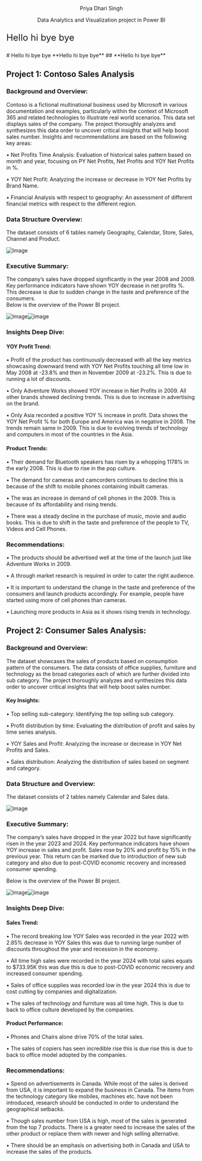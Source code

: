 <p style="font-size:24px;">
<p align="center">
  Priya Dhari Singh
  </p>
  <p align="center">
  Data Analytics and Visualization project in Power BI
  </p>
</p>

<p style="font-size:24px;">Hello hi bye bye</p>
# Hello hi bye bye  <!-- H1 (Largest) -->
**Hello hi bye bye**
## **Hello hi bye bye**


## Project 1: Contoso Sales Analysis

### Background and Overview:
Contoso is a fictional multinational business used by Microsoft in various documentation and examples, particularly within the context of Microsoft 365 and related technologies to illustrate real world scenarios.
This data set displays sales of the company. The project thoroughly analyzes and synthesizes this data order to uncover critical insights that will help boost sales number.
Insights and recommendations are based on the following key areas:

•	Net Profits Time Analysis: Evaluation of historical sales pattern based on month and year, focusing on PY Net Profits, Net Profits and YOY Net Profits in %.

•	YOY Net Profit: Analyzing the increase or decrease in YOY Net Profits by Brand Name.

•	Financial Analysis with respect to geography: An assessment of different financial metrics with respect to the different region.

### Data Structure Overview:
The dataset consists of 6 tables namely Geography, Calendar, Store, Sales, Channel and Product.

![Image](https://github.com/user-attachments/assets/2fd0774a-d7f6-47c1-9bda-1afb5d36d098)

### Executive Summary:
The company’s sales have dropped significantly in the year 2008 and 2009. Key performance indicators have shown YOY decrease in net profits %. This decrease is due to sudden change in the taste and preference of the consumers.  
Below is the overview of the Power BI project.

![Image](https://github.com/user-attachments/assets/3d02ed85-a2b7-4247-bcd2-a0f37f6e8fdb)![image](https://github.com/user-attachments/assets/64c5466d-688a-4925-9e44-9e8ac72e425f)


### Insights Deep Dive:
#### YOY Profit Trend:
•	Profit of the product has continuously decreased with all the key metrics showcasing downward trend with YOY Net Profits touching all time low in May 2008 at -23.8% and then in November 2009 at -23.2%. This is due to running a lot of discounts.

•	Only Adventure Works showed YOY increase in Net Profits in 2009. All other brands showed declining trends. This is due to increase in advertising on the brand.

•	Only Asia recorded a positive YOY % increase in profit. Data shows the YOY Net Profit % for both Europe and America was in negative in 2008. The trends remain same in 2009. This is due to evolving trends of technology and computers in most of the countries in the Asia.

#### Product Trends: 
•	Their demand for Bluetooth speakers has risen by a whopping 1178% in the early 2008. This is due to rise in the pop culture.

•	The demand for cameras and camcorders continues to decline this is because of the shift to mobile phones containing inbuilt cameras.

•	The was an increase in demand of cell phones in the 2009. This is because of its affordability and rising trends.

•	There was a steady decline in the purchase of music, movie and audio books. This is due to shift in the taste and preference of the people to TV, Videos and Cell Phones.

### Recommendations:
•	The products should be advertised well at the time of the launch just like Adventure Works in 2009.

•	A through market research is required in order to cater the right audience.

•	It is important to understand the change in the taste and preference of the consumers and launch products accordingly. For example, people have started using more of cell phones than cameras.

•	Launching more products in Asia as it shows rising trends in technology.



## Project 2: Consumer Sales Analysis:

### Background and Overview:
The dataset showcases the sales of products based on consumption pattern of the consumers. The data consists of office supplies, furniture and technology as the broad categories each of which are further divided into sub category. The project thoroughly analyzes and synthesizes this data order to uncover critical insights that will help boost sales number.
#### Key Insights:
•	Top selling sub-category:  Identifying the top selling sub category.

•	Profit distribution by time: Evaluating the distribution of profit and sales by time series analysis.

•	YOY Sales and Profit: Analyzing the increase or decrease in YOY Net Profits and Sales.

•	Sales distribution: Analyzing the distribution of sales based on segment and category.


### Data Structure and Overview:
The dataset consists of 2 tables namely Calendar and Sales data.

![Image](https://github.com/user-attachments/assets/c4cd8649-8531-41aa-83fb-3baab85f87e5)


### Executive Summary:
The company’s sales have dropped in the year 2022 but have significantly risen in the year 2023 and 2024. Key performance indicators have shown YOY increase in sales and profit. Sales rose by 20% and profit by 15% in the previous year. This return can be marked due to introduction of new sub category and also due to post-COVID economic recovery and increased consumer spending.

Below is the overview of the Power BI project.

![Image](https://github.com/user-attachments/assets/66c1c331-3150-4e70-8aa1-9686b4375aa2)![image](https://github.com/user-attachments/assets/ae749e9b-2c30-4866-b1e5-c954c3838d2d)


### Insights Deep Dive:
#### Sales Trend:
•	The record breaking low YOY Sales was recorded in the year 2022 with 2.85% decrease in YOY Sales this was due to running large number of discounts throughout the year and recession in the economy.

•	All time high sales were recorded in the year 2024 with total sales equals to $733.95K this was due this is due to post-COVID economic recovery and increased consumer spending.

•	Sales of office supplies was recorded low in the year 2024 this is due to cost cutting by companies and digitalization.

•	The sales of technology and furniture was all time high. This is due to back to office culture developed by the companies.

#### Product Performance:
•	Phones and Chairs alone drive 70% of the total sales.  

•	The sales of copiers has seen incredible rise this is due rise this is due to back to office model adopted by the companies.
### Recommendations:
•	Spend on advertisements in Canada. While most of the sales is derived from USA, it is important to expand the business in Canada. The items from the technology category like mobiles, machines etc. have not been introduced, research should be conducted in order to understand the geographical setbacks. 

•	Though sales number from USA is high, most of the sales is generated from the top 7 products. There is a greater need to increase the sales of the other product or replace them with newer and high selling alternative. 

•	There should be an emphasis on advertising both in Canada and USA to increase the sales of the products.
